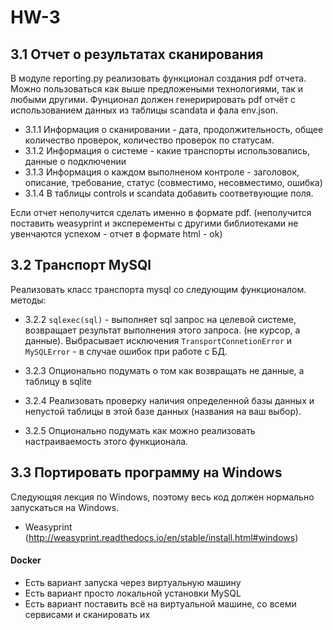# HW-3
##  3.1 Отчет о результатах сканирования
В модуле reporting.py реализовать функционал создания pdf отчета. Можно пользоваться как выше предложеными технологиями, так и любыми другими.
Фунционал должен генеририровать pdf отчёт с использованием данных из таблицы scandata и фала env.json.
* 3.1.1 Информация о сканировании - дата, продолжительность, общее количество проверок, количество проверок по статусам.
* 3.1.2 Информация о системе - какие транспорты использовались, данные о подключении
* 3.1.3 Информация о каждом выполненом контроле - заголовок, описание, требование, статус (совместимо, несовместимо, ошибка)  
* 3.1.4 В таблицы controls и scandata добавить соответвующие поля. 

Если отчет неполучится сделать именно в формате pdf. (неполучится поставить weasyprint и эксперементы с другими библиотеками не увенчаются успехом - отчет в формате html - ok)

## 3.2 Транспорт MySQl
Реализовать класс транспорта mysql со следующим функционалом.  
методы:  
* 3.2.2 `sqlexec(sql)` - выполняет sql запрос на целевой системе, возвращает результат выполнения этого запроса. (не курсор, а данные). Выбрасывает исключения `TransportConnetionError` и `MySQLError` - в случае ошибок при работе с БД. 
* 3.2.3 Опционально подумать о том как возвращать не данные, а таблицу в sqlite

* 3.2.4 Реализовать проверку наличия определенной базы данных и непустой таблицы в этой базе данных (названия на ваш выбор).
* 3.2.5 Опционально подумать как можно реализовать настраиваемость этого функционала.

## 3.3 Портировать программу на Windows
Следующяя лекция по Windows, поэтому весь код должен нормально запускаться на Windows.
* Weasyprint (http://weasyprint.readthedocs.io/en/stable/install.html#windows)
#### Docker
* Есть вариант запуска через виртуальную машину
* Есть вариант просто локальной установки MySQL 
* Есть вариант поставить всё на виртуальной машине, со всеми сервисами и сканировать их
